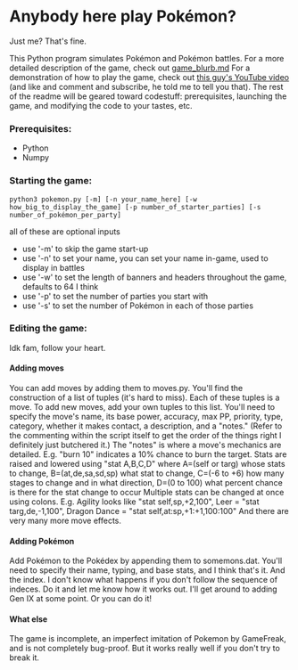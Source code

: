 # Anybody here play Pokémon?
Just me? That's fine.

This Python program simulates Pokémon and Pokémon battles.
For a more detailed description of the game, check out [game_blurb.md](https://github.com/4ntoined/pokemonpy/blob/lead_dev/documentation/game_blurb.md)
For a demonstration of how to play the game, check out [this guy's YouTube video](https://youtu.be/0SFg-sSOZBY) (and like and comment and subscribe, he told me to tell you that).
The rest of the readme will be geared toward codestuff: prerequisites, launching the game, and modifying the code to your tastes, etc.

### Prerequisites:
 - Python
 - Numpy

### Starting the game:
```python3 pokemon.py [-m] [-n your_name_here] [-w how_big_to_display_the_game] [-p number_of_starter_parties] [-s number_of_pokémon_per_party]```

all of these are optional inputs
- use '-m' to skip the game start-up
- use '-n' to set your name, you can set your name in-game, used to display in battles
- use '-w' to set the length of banners and headers throughout the game, defaults to 64 I think
- use '-p' to set the number of parties you start with
- use '-s' to set the number of Pokémon in each of those parties

### Editing the game:
Idk fam, follow your heart.

#### Adding moves
You can add moves by adding them to moves.py. You'll find the construction of a list of tuples (it's hard to miss). Each of these tuples is a move. To add new moves, add your own tuples to this list.
You'll need to specify the move's name, its base power, accuracy, max PP, priority, type, category, whether it makes contact, a description, and a "notes."
(Refer to the commenting within the script itself to get the order of the things right I definitely just butchered it.) The "notes" is where a move's mechanics are detailed. E.g. "burn 10" indicates a 10% chance to burn the target.
Stats are raised and lowered using "stat A,B,C,D" where A=(self or targ) whose stats to change, B=(at,de,sa,sd,sp) what stat to change, C=(-6 to +6) how many stages to change and in what direction, D=(0 to 100) what percent chance is there for the stat change to occur
Multiple stats can be changed at once using colons. E.g. Agility looks like "stat self,sp,+2,100", Leer = "stat targ,de,-1,100", Dragon Dance = "stat self,at:sp,+1:+1,100:100"
And there are very many more move effects.

#### Adding Pokémon
Add Pokémon to the Pokédex by appending them to somemons.dat. You'll need to specify their name, typing, and base stats, and I think that's it. And the index. I don't know what happens if you don't follow the sequence of indeces. Do it and let me know how it works out. I'll get around to adding Gen IX at some point. Or you can do it!

#### What else 

The game is incomplete, an imperfect imitation of Pokemon by GameFreak, and is not completely bug-proof. But it works really well if you don't try to break it.


